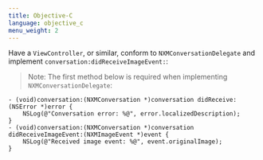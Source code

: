 ```yaml
---
title: Objective-C
language: objective_c
menu_weight: 2
---
```


Have a `ViewController`, or similar, conform to `NXMConversationDelegate` and implement `conversation:didReceiveImageEvent:`:

> Note: The first method below is required when implementing `NXMConversationDelegate`:

```objective_c
- (void)conversation:(NXMConversation *)conversation didReceive:(NSError *)error {
    NSLog(@"Conversation error: %@", error.localizedDescription);
}
- (void)conversation:(NXMConversation *)conversation didReceiveImageEvent:(NXMImageEvent *)event {
    NSLog(@"Received image event: %@", event.originalImage);
}
```